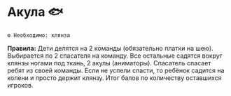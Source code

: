# Акула 🐟
```
⚙ Необходимо: клянза
```
**Правила:** Дети делятся на 2 команды (обязательно платки на шею). Выбирается по 2 спасателя на команду. Все остальные садятся вокруг клянзы ногами под ткань, 2 акулы (аниматоры). Спасатель спасает ребят из своей команды. Если не успели спасти, то ребёнок садится на колени и просто держит клянзу. Итог балов по количеству оставшихся игроков.
